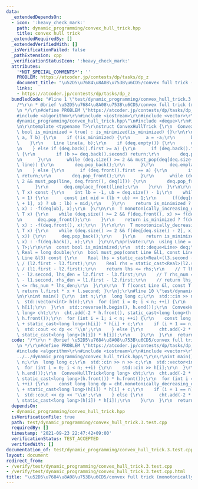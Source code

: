 ```yaml
---
data:
  _extendedDependsOn:
  - icon: ':heavy_check_mark:'
    path: dynamic_programming/convex_hull_trick.hpp
    title: convex hull trick
  _extendedRequiredBy: []
  _extendedVerifiedWith: []
  _isVerificationFailed: false
  _pathExtension: cpp
  _verificationStatusIcon: ':heavy_check_mark:'
  attributes:
    '*NOT_SPECIAL_COMMENTS*': ''
    PROBLEM: https://atcoder.jp/contests/dp/tasks/dp_z
    document_title: "\u52D5\u7684\u8A08\u753B\u6CD5/convex full trick (monotonically_decreasing_query(x))"
    links:
    - https://atcoder.jp/contests/dp/tasks/dp_z
  bundledCode: "#line 1 \"test/dynamic_programming/convex_hull_trick.3.test.cpp\"\n\
    /*\r\n * @brief \u52D5\u7684\u8A08\u753B\u6CD5/convex full trick (monotonically_decreasing_query(x))\r\
    \n */\r\n#define PROBLEM \"https://atcoder.jp/contests/dp/tasks/dp_z\"\r\n\r\n\
    #include <algorithm>\r\n#include <iostream>\r\n#include <vector>\r\n#line 2 \"\
    dynamic_programming/convex_hull_trick.hpp\"\n#include <deque>\r\n#include <utility>\r\
    \n\r\ntemplate <typename T>\r\nstruct ConvexHullTrick {\r\n  ConvexHullTrick(const\
    \ bool is_minimized = true) : is_minimized(is_minimized) {}\r\n\r\n  void add(T\
    \ a, T b) {\r\n    if (!is_minimized) {\r\n      a = -a;\r\n      b = -b;\r\n\
    \    }\r\n    Line line(a, b);\r\n    if (deq.empty()) {\r\n      deq.emplace_back(line);\r\
    \n    } else if (deq.back().first >= a) {\r\n      if (deq.back().first == a)\
    \ {\r\n        if (b >= deq.back().second) return;\r\n        deq.pop_back();\r\
    \n      }\r\n      while (deq.size() >= 2 && must_pop(deq[deq.size() - 2], deq.back(),\
    \ line)) {\r\n        deq.pop_back();\r\n      }\r\n      deq.emplace_back(line);\r\
    \n    } else {\r\n      if (deq.front().first == a) {\r\n        if (b >= deq.front().second)\
    \ return;\r\n        deq.pop_front();\r\n      }\r\n      while (deq.size() >=\
    \ 2 && must_pop(line, deq.front(), deq[1])) {\r\n        deq.pop_front();\r\n\
    \      }\r\n      deq.emplace_front(line);\r\n    }\r\n  }\r\n\r\n  T query(const\
    \ T x) const {\r\n    int lb = -1, ub = deq.size() - 1;\r\n    while (ub - lb\
    \ > 1) {\r\n      const int mid = (lb + ub) >> 1;\r\n      (f(deq[mid], x) < f(deq[mid\
    \ + 1], x) ? ub : lb) = mid;\r\n    }\r\n    return is_minimized ? f(deq[ub],\
    \ x) : -f(deq[ub], x);\r\n  }\r\n\r\n  T monotonically_increasing_query(const\
    \ T x) {\r\n    while (deq.size() >= 2 && f(deq.front(), x) >= f(deq[1], x)) {\r\
    \n      deq.pop_front();\r\n    }\r\n    return is_minimized ? f(deq.front(),\
    \ x) : -f(deq.front(), x);\r\n  }\r\n\r\n  T monotonically_decreasing_query(const\
    \ T x) {\r\n    while (deq.size() >= 2 && f(deq[deq.size() - 2], x) <= f(deq.back(),\
    \ x)) {\r\n      deq.pop_back();\r\n    }\r\n    return is_minimized ? f(deq.back(),\
    \ x) : -f(deq.back(), x);\r\n  }\r\n\r\nprivate:\r\n  using Line = std::pair<T,\
    \ T>;\r\n\r\n  const bool is_minimized;\r\n  std::deque<Line> deq;\r\n\r\n  using\
    \ Real = long double;\r\n  bool must_pop(const Line &l1, const Line &l2, const\
    \ Line &l3) const {\r\n    Real lhs = static_cast<Real>(l3.second - l2.second)\
    \ / (l2.first - l3.first);\r\n    Real rhs = static_cast<Real>(l2.second - l1.second)\
    \ / (l1.first - l2.first);\r\n    return lhs <= rhs;\r\n    // T lhs_num = l3.second\
    \ - l2.second, lhs_den = l2.first - l3.first;\r\n    // T rhs_num = l2.second\
    \ - l1.second, rhs_den = l1.first - l2.first;\r\n    // return lhs_num * rhs_den\
    \ <= rhs_num * lhs_den;\r\n  }\r\n\r\n  T f(const Line &l, const T x) const {\
    \ return l.first * x + l.second; }\r\n};\r\n#line 10 \"test/dynamic_programming/convex_hull_trick.3.test.cpp\"\
    \n\r\nint main() {\r\n  int n;\r\n  long long c;\r\n  std::cin >> n >> c;\r\n\
    \  std::vector<int> h(n);\r\n  for (int i = 0; i < n; ++i) {\r\n    std::cin >>\
    \ h[i];\r\n  }\r\n  std::reverse(h.begin(), h.end());\r\n  ConvexHullTrick<long\
    \ long> cht;\r\n  cht.add(-2 * h.front(), static_cast<long long>(h.front()) *\
    \ h.front());\r\n  for (int i = 1; i < n; ++i) {\r\n    const long long dp = cht.monotonically_decreasing_query(h[i])\
    \ + static_cast<long long>(h[i]) * h[i] + c;\r\n    if (i + 1 == n) {\r\n    \
    \  std::cout << dp << '\\n';\r\n    } else {\r\n      cht.add(-2 * h[i], dp +\
    \ static_cast<long long>(h[i]) * h[i]);\r\n    }\r\n  }\r\n  return 0;\r\n}\r\n"
  code: "/*\r\n * @brief \u52D5\u7684\u8A08\u753B\u6CD5/convex full trick (monotonically_decreasing_query(x))\r\
    \n */\r\n#define PROBLEM \"https://atcoder.jp/contests/dp/tasks/dp_z\"\r\n\r\n\
    #include <algorithm>\r\n#include <iostream>\r\n#include <vector>\r\n#include \"\
    ../../dynamic_programming/convex_hull_trick.hpp\"\r\n\r\nint main() {\r\n  int\
    \ n;\r\n  long long c;\r\n  std::cin >> n >> c;\r\n  std::vector<int> h(n);\r\n\
    \  for (int i = 0; i < n; ++i) {\r\n    std::cin >> h[i];\r\n  }\r\n  std::reverse(h.begin(),\
    \ h.end());\r\n  ConvexHullTrick<long long> cht;\r\n  cht.add(-2 * h.front(),\
    \ static_cast<long long>(h.front()) * h.front());\r\n  for (int i = 1; i < n;\
    \ ++i) {\r\n    const long long dp = cht.monotonically_decreasing_query(h[i])\
    \ + static_cast<long long>(h[i]) * h[i] + c;\r\n    if (i + 1 == n) {\r\n    \
    \  std::cout << dp << '\\n';\r\n    } else {\r\n      cht.add(-2 * h[i], dp +\
    \ static_cast<long long>(h[i]) * h[i]);\r\n    }\r\n  }\r\n  return 0;\r\n}\r\n"
  dependsOn:
  - dynamic_programming/convex_hull_trick.hpp
  isVerificationFile: true
  path: test/dynamic_programming/convex_hull_trick.3.test.cpp
  requiredBy: []
  timestamp: '2021-09-23 22:47:42+09:00'
  verificationStatus: TEST_ACCEPTED
  verifiedWith: []
documentation_of: test/dynamic_programming/convex_hull_trick.3.test.cpp
layout: document
redirect_from:
- /verify/test/dynamic_programming/convex_hull_trick.3.test.cpp
- /verify/test/dynamic_programming/convex_hull_trick.3.test.cpp.html
title: "\u52D5\u7684\u8A08\u753B\u6CD5/convex full trick (monotonically_decreasing_query(x))"
---
```

